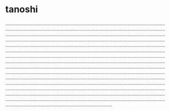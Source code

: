 # tanoshi

.......................................................................................................................................................................................................................................................................................................................................................................................................................................................................................................................................................................................................................................................................................................................................................................................................................................................................................................................................................................................................................................................................................................................................................................................................................................................................................................................................................................................................................................................................................................................................................................................................................................................................................................................................................................................................................................................................................................................................................................................................................